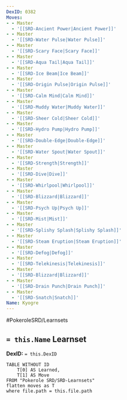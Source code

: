```yaml
---
DexID: 0382
Moves:
- - Master
  - '[[SRD-Ancient Power|Ancient Power]]'
- - Master
  - '[[SRD-Water Pulse|Water Pulse]]'
- - Master
  - '[[SRD-Scary Face|Scary Face]]'
- - Master
  - '[[SRD-Aqua Tail|Aqua Tail]]'
- - Master
  - '[[SRD-Ice Beam|Ice Beam]]'
- - Master
  - '[[SRD-Origin Pulse|Origin Pulse]]'
- - Master
  - '[[SRD-Calm Mind|Calm Mind]]'
- - Master
  - '[[SRD-Muddy Water|Muddy Water]]'
- - Master
  - '[[SRD-Sheer Cold|Sheer Cold]]'
- - Master
  - '[[SRD-Hydro Pump|Hydro Pump]]'
- - Master
  - '[[SRD-Double-Edge|Double-Edge]]'
- - Master
  - '[[SRD-Water Spout|Water Spout]]'
- - Master
  - '[[SRD-Strength|Strength]]'
- - Master
  - '[[SRD-Dive|Dive]]'
- - Master
  - '[[SRD-Whirlpool|Whirlpool]]'
- - Master
  - '[[SRD-Blizzard|Blizzard]]'
- - Master
  - '[[SRD-Psych Up|Psych Up]]'
- - Master
  - '[[SRD-Mist|Mist]]'
- - Master
  - '[[SRD-Splishy Splash|Splishy Splash]]'
- - Master
  - '[[SRD-Steam Eruption|Steam Eruption]]'
- - Master
  - '[[SRD-Defog|Defog]]'
- - Master
  - '[[SRD-Telekinesis|Telekinesis]]'
- - Master
  - '[[SRD-Blizzard|Blizzard]]'
- - Master
  - '[[SRD-Drain Punch|Drain Punch]]'
- - Master
  - '[[SRD-Snatch|Snatch]]'
Name: Kyogre
---
```


#PokeroleSRD/Learnsets

## `= this.Name` Learnset

**DexID:** `= this.DexID`

```dataview
TABLE WITHOUT ID
    T[0] AS Learned,
    T[1] AS Move
FROM "Pokerole SRD/SRD-Learnsets"
flatten moves as T
where file.path = this.file.path
```
